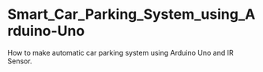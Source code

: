# Smart_Car_Parking_System_using_Arduino-Uno
How to make automatic car parking system using Arduino Uno and IR Sensor. 
